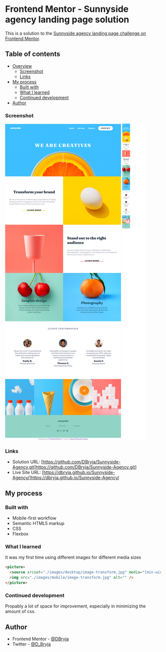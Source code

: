 # Frontend Mentor - Sunnyside agency landing page solution

This is a solution to the [Sunnyside agency landing page challenge on Frontend Mentor](https://www.frontendmentor.io/challenges/sunnyside-agency-landing-page-7yVs3B6ef).

## Table of contents

- [Overview](#overview)
  - [Screenshot](#screenshot)
  - [Links](#links)
- [My process](#my-process)
  - [Built with](#built-with)
  - [What I learned](#what-i-learned)
  - [Continued development](#continued-development)
- [Author](#author)

### Screenshot

![](./DBryja_SunnysideAgency_Desktop.png)
![](./DBryja_SunnysideAgency_Mobile.png)

### Links

- Solution URL: [https://github.com/DBryja/Sunnyside-Agency.git]https://github.com/DBryja/Sunnyside-Agency.git]
- Live Site URL: [https://dbryja.github.io/Sunnyside-Agency/]https://dbryja.github.io/Sunnyside-Agency/

## My process

### Built with

- Mobile-first workflow
- Semantic HTML5 markup
- CSS
- Flexbox

### What I learned

It was my first time using different images for different media sizes

```html
<picture>
  <source srcset="./images/desktop/image-transform.jpg" media="(min-width: 768px)" />
  <img src="./images/mobile/image-transform.jpg" alt="" />
</picture>
```

### Continued development

Propably a lot of space for improvement, especially in minimizing the amount of css.

## Author

- Frontend Mentor - [@DBryja](https://www.frontendmentor.io/profile/DBryja)
- Twitter - [@D_Bryja](https://www.twitter.com/D_Bryja)
